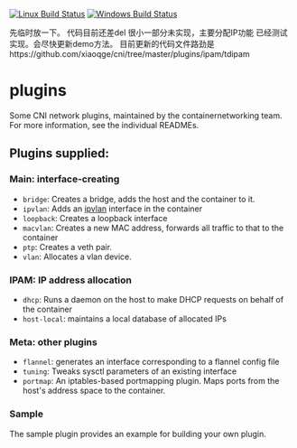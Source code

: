 [![Linux Build Status](https://travis-ci.org/containernetworking/plugins.svg?branch=master)](https://travis-ci.org/containernetworking/plugins)
[![Windows Build Status](https://ci.appveyor.com/api/projects/status/kcuubx0chr76ev86/branch/master?svg=true)](https://ci.appveyor.com/project/cni-bot/plugins/branch/master)


先临时放一下。
代码目前还差del 很小一部分未实现，主要分配IP功能 已经测试实现。会尽快更新demo方法。
目前更新的代码文件路劲是https://github.com/xiaoqge/cni/tree/master/plugins/ipam/tdipam


# plugins
Some CNI network plugins, maintained by the containernetworking team. For more information, see the individual READMEs.

## Plugins supplied:
### Main: interface-creating
* `bridge`: Creates a bridge, adds the host and the container to it.
* `ipvlan`: Adds an [ipvlan](https://www.kernel.org/doc/Documentation/networking/ipvlan.txt) interface in the container
* `loopback`: Creates a loopback interface
* `macvlan`: Creates a new MAC address, forwards all traffic to that to the container
* `ptp`: Creates a veth pair.
* `vlan`: Allocates a vlan device.

### IPAM: IP address allocation
* `dhcp`: Runs a daemon on the host to make DHCP requests on behalf of the container
* `host-local`: maintains a local database of allocated IPs

### Meta: other plugins
* `flannel`: generates an interface corresponding to a flannel config file
* `tuning`: Tweaks sysctl parameters of an existing interface
* `portmap`: An iptables-based portmapping plugin. Maps ports from the host's address space to the container.

### Sample
The sample plugin provides an example for building your own plugin.
